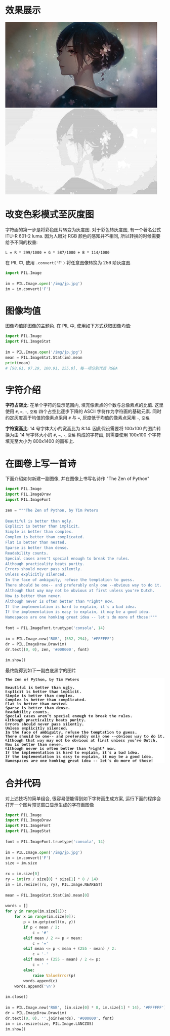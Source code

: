 # 效果展示

![img](/img/pil/ascii/jp.jpg)
![img](/img/pil/ascii/jp_ascii.jpg)

# 改变色彩模式至灰度图

字符画的第一步是将彩色图片转变为灰度图. 对于彩色转灰度图, 有一个著名公式 ITU-R 601-2 luma. 因为人眼对 RGB 颜色的感知并不相同, 所以转换的时候需要给予不同的权重:

```
L = R * 299/1000 + G * 587/1000 + B * 114/1000
```

在 PIL 中, 使用 `.convert('F')` 将任意图像转换为 256 阶灰度图.

```py
import PIL.Image

im = PIL.Image.open('/img/jp.jpg')
im = im.convert('F')
```

# 图像均值

图像均值即图像的主题色. 在 PIL 中, 使用如下方式获取图像均值:

```py
import PIL.Image
import PIL.ImageStat

im = PIL.Image.open('/img/jp.jpg')
mean = PIL.ImageStat.Stat(im).mean
print(mean)
# [98.61, 97.29, 100.91, 255.0], 每一项分别代表 RGBA
```

# 字符介绍
**字符占空比**: 在单个字符的显示范围内, 填充像素点的个数与总像素点的比值. 这里使用 `#`, `=`, `-`, `空格` 四个占空比逐步下降的  ASCII 字符作为字符画的基础元素. 同时约定灰度高于均值的像素点采用 `#` 与 `=`, 灰度低于均值的像素点采用 `-`, `空格`.

**字符宽高比**: 14 号字体大小的宽高比为 8:14. 因此假设需要将 100x100 的图片转换为由 14 号字体大小的 `#`, `=`, `-`, `空格` 构成的字符画, 则需要使用 100x100 个字符填充至大小为 800x1400 的画布上.

# 在画卷上写一首诗

下面介绍如何新建一副图像, 并在图像上书写名诗作 "The Zen of Python"

```py
import PIL.Image
import PIL.ImageDraw
import PIL.ImageFont

zen = """The Zen of Python, by Tim Peters

Beautiful is better than ugly.
Explicit is better than implicit.
Simple is better than complex.
Complex is better than complicated.
Flat is better than nested.
Sparse is better than dense.
Readability counts.
Special cases aren't special enough to break the rules.
Although practicality beats purity.
Errors should never pass silently.
Unless explicitly silenced.
In the face of ambiguity, refuse the temptation to guess.
There should be one-- and preferably only one --obvious way to do it.
Although that way may not be obvious at first unless you're Dutch.
Now is better than never.
Although never is often better than *right* now.
If the implementation is hard to explain, it's a bad idea.
If the implementation is easy to explain, it may be a good idea.
Namespaces are one honking great idea -- let's do more of those!"""

font = PIL.ImageFont.truetype('consola', 14)

im = PIL.Image.new('RGB', (552, 294), '#FFFFFF')
dr = PIL.ImageDraw.Draw(im)
dr.text((0, 0), zen, '#000000', font)

im.show()
```

最终能得到如下一副白底黑字的图片

![img](/img/pil/ascii/zen.jpg)

# 合并代码

对上述技巧的简单组合, 很容易便能得到如下字符画生成方案, 运行下面的程序会打开一个图片预览窗口显示生成的字符画图像

```py
import PIL.Image
import PIL.ImageDraw
import PIL.ImageFont
import PIL.ImageStat

font = PIL.ImageFont.truetype('consola', 14)

im = PIL.Image.open('/img/jp.jpg')
im = im.convert('F')
size = im.size

rx = im.size[0]
ry = int(rx / size[0] * size[1] * 8 / 14)
im = im.resize((rx, ry), PIL.Image.NEAREST)

mean = PIL.ImageStat.Stat(im).mean[0]

words = []
for y in range(im.size[1]):
    for x in range(im.size[0]):
        p = im.getpixel((x, y))
        if p < mean / 2:
            c = '#'
        elif mean / 2 <= p < mean:
            c = '='
        elif mean <= p < mean + (255 - mean) / 2:
            c = '-'
        elif mean + (255 - mean) / 2 <= p:
            c = ' '
        else:
            raise ValueError(p)
        words.append(c)
    words.append('\n')

im.close()

im = PIL.Image.new('RGB', (im.size[0] * 8, im.size[1] * 14), '#FFFFFF')
dr = PIL.ImageDraw.Draw(im)
dr.text((0, 0), ''.join(words), '#000000', font)
im = im.resize(size, PIL.Image.LANCZOS)
im.show()
```
